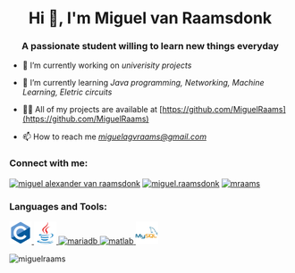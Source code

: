 <h1 align="center">Hi 👋, I'm Miguel van Raamsdonk</h1>
<h3 align="center">A passionate student willing to learn new things everyday</h3>

- 🔭 I’m currently working on *univerisity projects*

- 🌱 I’m currently learning *Java programming, Networking, Machine Learning, Eletric circuits*

- 👨‍💻 All of my projects are available at [https://github.com/MiguelRaams](https://github.com/MiguelRaams)

- 📫 How to reach me *miguelagvraams@gmail.com*

<h3 align="left">Connect with me:</h3>
<p align="left">
<a href="https://linkedin.com/in/miguel alexander van raamsdonk" target="blank"><img align="center" src="https://raw.githubusercontent.com/rahuldkjain/github-profile-readme-generator/master/src/images/icons/Social/linked-in-alt.svg" alt="miguel alexander van raamsdonk" height="30" width="40" /></a>
<a href="https://instagram.com/miguel.raamsdonk" target="blank"><img align="center" src="https://raw.githubusercontent.com/rahuldkjain/github-profile-readme-generator/master/src/images/icons/Social/instagram.svg" alt="miguel.raamsdonk" height="30" width="40" /></a>
<a href="https://www.leetcode.com/mraams" target="blank"><img align="center" src="https://raw.githubusercontent.com/rahuldkjain/github-profile-readme-generator/master/src/images/icons/Social/leet-code.svg" alt="mraams" height="30" width="40" /></a>
</p>

<h3 align="left">Languages and Tools:</h3>
<p align="left"> <a href="https://www.cprogramming.com/" target="_blank" rel="noreferrer"> <img src="https://raw.githubusercontent.com/devicons/devicon/master/icons/c/c-original.svg" alt="c" width="40" height="40"/> </a> <a href="https://www.java.com" target="_blank" rel="noreferrer"> <img src="https://raw.githubusercontent.com/devicons/devicon/master/icons/java/java-original.svg" alt="java" width="40" height="40"/> </a> <a href="https://mariadb.org/" target="_blank" rel="noreferrer"> <img src="https://www.vectorlogo.zone/logos/mariadb/mariadb-icon.svg" alt="mariadb" width="40" height="40"/> </a> <a href="https://www.mathworks.com/" target="_blank" rel="noreferrer"> <img src="https://upload.wikimedia.org/wikipedia/commons/2/21/Matlab_Logo.png" alt="matlab" width="40" height="40"/> </a> <a href="https://www.mysql.com/" target="_blank" rel="noreferrer"> <img src="https://raw.githubusercontent.com/devicons/devicon/master/icons/mysql/mysql-original-wordmark.svg" alt="mysql" width="40" height="40"/> </a> </p>

<p><img align="center" src="https://github-readme-stats.vercel.app/api/top-langs?username=miguelraams&show_icons=true&locale=en&layout=compact" alt="miguelraams" /></p>
